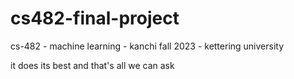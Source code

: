 # cs482-final-project

cs-482 - machine learning - kanchi fall 2023 - kettering university

it does its best and that's all we can ask
